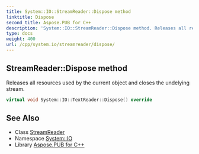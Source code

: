 ```yaml
---
title: System::IO::StreamReader::Dispose method
linktitle: Dispose
second_title: Aspose.PUB for C++
description: 'System::IO::StreamReader::Dispose method. Releases all resources used by the current object and closes the undelying stream in C++.'
type: docs
weight: 400
url: /cpp/system.io/streamreader/dispose/
---
```

## StreamReader::Dispose method


Releases all resources used by the current object and closes the undelying stream.

```cpp
virtual void System::IO::TextReader::Dispose() override
```

## See Also

* Class [StreamReader](../)
* Namespace [System::IO](../../)
* Library [Aspose.PUB for C++](../../../)
